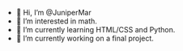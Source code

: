 - 👋 Hi, I’m @JuniperMar
- 👀 I’m interested in math.
- 🌱 I’m currently learning HTML/CSS and Python. 
- 🦉 I’m currently working on a final project.

<!---
JuniperMar/JuniperMar is a ✨ special ✨ repository because its `README.md` (this file) appears on your GitHub profile.
You can click the Preview link to take a look at your changes.
--->
